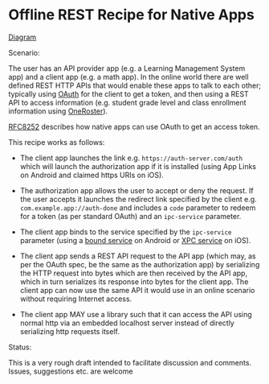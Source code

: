 # Offline REST Recipe for Native Apps

[Diagram](img/offline-rest-flow-a.svg)

Scenario: 

The user has an API provider app (e.g. a Learning Management System app) and a client app (e.g. a math app). In the online world there are well defined REST HTTP APIs that would enable these apps to talk to each other; typically using [OAuth](https://oauth.net/2/) for the client to get a token, and then using a REST API to access information (e.g. student grade level and class enrollment information using [OneRoster](https://www.1edtech.org/standards/oneroster)).

[RFC8252](https://datatracker.ietf.org/doc/html/rfc8252) describes how native apps can use OAuth to get an access token.

This recipe works as follows:

* The client app launches the link e.g. ```https://auth-server.com/auth``` which will launch the authorization app if it is installed (using App Links on Android and claimed https URIs on iOS).

* The authorization app allows the user to accept or deny the request. If the user accepts it launches the redirect link specified by the client e.g. ```com.example.app://auth-done``` and includes a ```code``` parameter to redeem for a token (as per standard OAuth) and an ```ipc-service``` parameter.

* The client app binds to the service specified by the ```ipc-service``` parameter (using a [bound service](https://developer.android.com/develop/background-work/services/bound-services) on Android or [XPC service](https://developer.apple.com/documentation/xpc) on iOS).

* The client app sends a REST API request to the API app (which may, as per the OAuth spec, be the same as the authorization app) by serializing the HTTP request into bytes which are then received by the API app, which in turn serializes its response into bytes for the client app. The client app can now use the same API it would use in an online scenario without requiring Internet access.

* The client app MAY use a library such that it can access the API using normal http via an embedded localhost server instead of directly serializing http requests itself.

Status:

This is a very rough draft intended to facilitate discussion and comments. Issues, suggestions etc. are welcome

